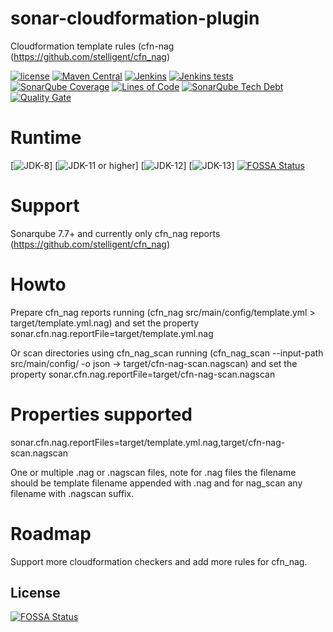 # sonar-cloudformation-plugin
Cloudformation template rules (cfn-nag (https://github.com/stelligent/cfn_nag)

[![license](https://img.shields.io/github/license/Hack23/sonar-cloudformation-plugin.svg)](https://github.com/Hack23/sonar-cloudformation-plugin/raw/master/LICENSE.txt)
[![Maven Central](https://img.shields.io/maven-central/v/com.hack23.sonar/sonar-cloudformation-plugin.svg)](http://mvnrepository.com/artifact/com.hack23.sonar/sonar-cloudformation-plugin)
[![Jenkins](https://img.shields.io/jenkins/s/https/www.hack23.com/jenkins/view/Tools/job/sonar-cloudformation-plugin.svg)](https://www.hack23.com/jenkins/view/Tools/job/sonar-cloudformation-plugin/)
[![Jenkins tests](https://img.shields.io/jenkins/t/https/www.hack23.com/jenkins/view/Tools/job/sonar-cloudformation-plugin.svg)](https://www.hack23.com/jenkins/view/Tools/job/sonar-cloudformation-plugin/lastCompletedBuild/testReport/)
[![SonarQube Coverage](https://www.hack23.com/sonar/api/badges/measure?key=com.hack23.sonar%3Asonar-cloudformation-plugin&metric=coverage)](https://www.hack23.com/sonar/component_measures/domain/Coverage?id=com.hack23.sonar%3Asonar-cloudformation-plugin)
[![Lines of Code](https://www.hack23.com/sonar/api/project_badges/measure?project=com.hack23.sonar%3Asonar-cloudformation-plugin&metric=ncloc)](https://www.hack23.com/sonar/dashboard?id=com.hack23.sonar%3Asonar-cloudformation-plugin)
[![SonarQube Tech Debt](https://www.hack23.com/sonar/api/badges/measure?key=com.hack23.sonar%3Asonar-cloudformation-plugin&metric=sqale_debt_ratio)](https://www.hack23.com/sonar/component_measures?id=com.hack23.sonar%3Asonar-cloudformation-plugin)
[![Quality Gate](https://www.hack23.com/sonar/api/project_badges/measure?project=com.hack23.sonar%3Asonar-cloudformation-plugin&metric=alert_status)](https://www.hack23.com/sonar/dashboard?id=com.hack23.sonar%3Asonar-cloudformation-plugin)


# Runtime

[![JDK-8](https://img.shields.io/badge/jdk-8-green.svg)]
[![JDK-11 or higher](https://img.shields.io/badge/jdk-11-orange.svg)]
[![JDK-12](https://img.shields.io/badge/jdk-12-orange.svg)]
[![JDK-13](https://img.shields.io/badge/jdk-13-orange.svg)]
[![FOSSA Status](https://app.fossa.io/api/projects/git%2Bgithub.com%2FHack23%2Fsonar-cloudformation-plugin.svg?type=shield)](https://app.fossa.io/projects/git%2Bgithub.com%2FHack23%2Fsonar-cloudformation-plugin?ref=badge_shield)


# Support

Sonarqube 7.7+ and currently only cfn_nag reports (https://github.com/stelligent/cfn_nag)

# Howto

Prepare cfn_nag reports running (cfn_nag src/main/config/template.yml > target/template.yml.nag)
and set the property sonar.cfn.nag.reportFile=target/template.yml.nag

Or scan directories using cfn_nag_scan running (cfn_nag_scan  --input-path src/main/config/ -o json -> target/cfn-nag-scan.nagscan) and set the property sonar.cfn.nag.reportFile=target/cfn-nag-scan.nagscan 

# Properties supported 

sonar.cfn.nag.reportFiles=target/template.yml.nag,target/cfn-nag-scan.nagscan 

One or multiple .nag or .nagscan files, note for .nag files the filename should be template filename appended with .nag and for nag_scan any filename with .nagscan suffix.

# Roadmap

Support more cloudformation checkers and add more rules for cfn_nag.  

## License
[![FOSSA Status](https://app.fossa.io/api/projects/git%2Bgithub.com%2FHack23%2Fsonar-cloudformation-plugin.svg?type=large)](https://app.fossa.io/projects/git%2Bgithub.com%2FHack23%2Fsonar-cloudformation-plugin?ref=badge_large)